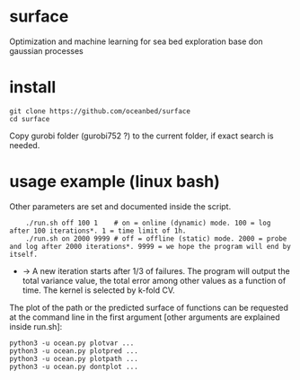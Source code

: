 # surface
Optimization and machine learning for sea bed exploration base don gaussian processes

# install
```
git clone https://github.com/oceanbed/surface
cd surface
```
Copy gurobi folder (gurobi752 ?) to the current folder, if exact search is needed.

# usage example (linux bash)
Other parameters are set and documented inside the script. 
```
    ./run.sh off 100 1    # on = online (dynamic) mode. 100 = log after 100 iterations*. 1 = time limit of 1h.
    ./run.sh on 2000 9999 # off = offline (static) mode. 2000 = probe and log after 2000 iterations*. 9999 = we hope the program will end by itself.
```
* -> A new iteration starts after 1/3 of failures.
The program will output the total variance value, the total error among other values as a function of time.
The kernel is selected by k-fold CV.

The plot of the path or the predicted surface of functions can be requested at the command line in the first argument
[other arguments are explained inside run.sh]:
```
python3 -u ocean.py plotvar ...
python3 -u ocean.py plotpred ...
python3 -u ocean.py plotpath ...
python3 -u ocean.py dontplot ...
```

